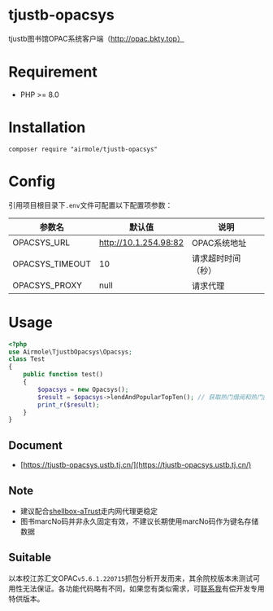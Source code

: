 # tjustb-opacsys

tjustb图书馆OPAC系统客户端（http://opac.bkty.top）

# Requirement

- PHP >= 8.0

# Installation

```shell
composer require "airmole/tjustb-opacsys"
```

# Config

引用项目根目录下`.env`文件可配置以下配置项参数：

| 参数名 | 默认值             | 说明 |
| --- |-----------------| --- |
| OPACSYS_URL | http://10.1.254.98:82 | OPAC系统地址 |
| OPACSYS_TIMEOUT | 10              | 请求超时时间（秒） |
| OPACSYS_PROXY | null            | 请求代理 |


# Usage

```php
<?php
use Airmole\TjustbOpacsys\Opacsys;
class Test
{
    public function test()
    {
        $opacsys = new Opacsys();
        $result = $opacsys->lendAndPopularTopTen(); // 获取热门借阅和热门图书top10
        print_r($result);
    }
}
```

## Document
- [https://tjustb-opacsys.ustb.tj.cn/](https://tjustb-opacsys.ustb.tj.cn/)

## Note

- 建议配合[shellbox-aTrust](https://github.com/Airmole/shellbox-aTrust)走内网代理更稳定
- 图书marcNo码并非永久固定有效，不建议长期使用marcNo码作为键名存储数据

## Suitable

以本校江苏汇文OPAC`v5.6.1.220715`抓包分析开发而来，其余院校版本未测试可用性无法保证。各功能代码略有不同，如果您有类似需求，可[联系我](mailto:admin@airmole.cn)有偿开发专用特供版本。
